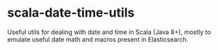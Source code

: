 # scala-date-time-utils
Useful utils for dealing with date and time in Scala (Java 8+), mostly to emulate useful date math and macros present in Elasticsearch.
